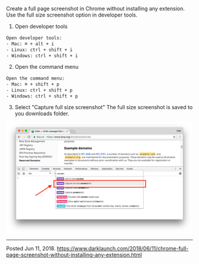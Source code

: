 Create a full page screenshot in Chrome without installing any extension. Use the full size screenshot option in developer tools.

1. Open developer tools
```
Open developer tools:
- Mac: ⌘ + alt + i
- Linux: ctrl + shift + i
- Windows: ctrl + shift + i
```

2. Open the command menu
```
Open the command menu:
- Mac: ⌘ + shift + p
- Linux: ctrl + shift + p
- Windows: ctrl + shift + p
```

3. Select "Capture full size screenshot"
The full size screenshot is saved to you downloads folder.

<img alt="" src="/img/uploads/2018-06/chrome-full-page-screenshot.png" />

---


Posted Jun 11, 2018.
https://www.darklaunch.com/2018/06/11/chrome-full-page-screenshot-without-installing-any-extension.html